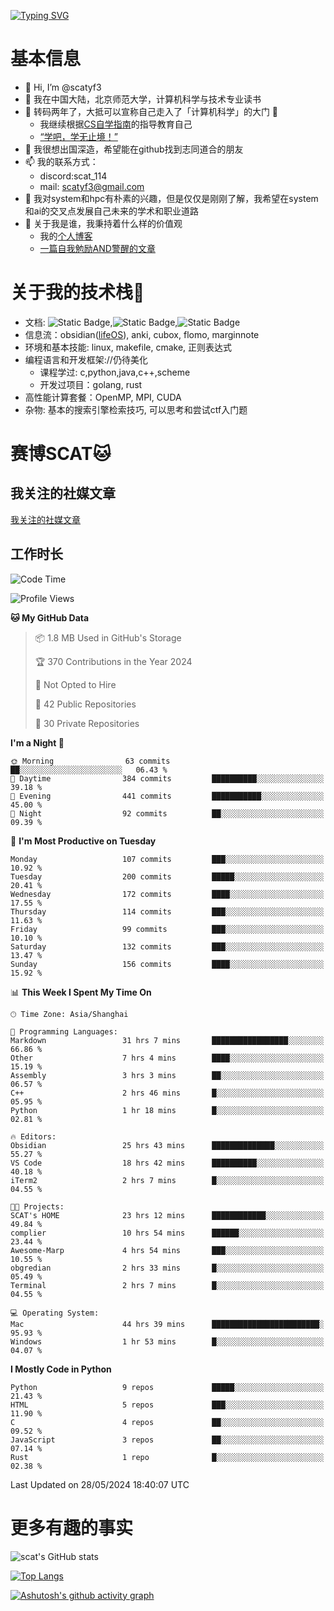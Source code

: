 [![Typing SVG](https://readme-typing-svg.demolab.com?font=Fira+Code&pause=1000&center=true&vCenter=true&multiline=true&width=470&height=98&lines=Across+the+Great+Wall+;we+can+reach+every+corner+in+the+world)](https://git.io/typing-svg)

# 基本信息
- 👋 Hi, I’m @scatyf3
- 👀 我在中国大陆，北京师范大学，计算机科学与技术专业读书
- 🌱 转码两年了，大抵可以宣称自己走入了「计算机科学」的大门 🥺
  - 我继续根据[CS自学指南](https://csdiy.wiki/)的指导教育自己 
  - [“学吧，学无止境！” ](https://www.acm.org/binaries/content/assets/education/cs2013_chinese.pdf)
- 💞️ 我很想出国深造，希望能在github找到志同道合的朋友
- 📫 我的联系方式：
  -   discord:scat_114
  -   mail: scatyf3@gmail.com
- 🌟 我对system和hpc有朴素的兴趣，但是仅仅是刚刚了解，我希望在system和ai的交叉点发展自己未来的学术和职业道路
- 🤔 关于我是谁，我秉持着什么样的价值观
  - 我的[个人博客](https://scatyfs-blog.gitbook.io/scats-blog)
  - [一篇自我勉励AND警醒的文章](https://www.zhihu.com/question/595969891/answer/3060352057)
 
# 关于我的技术栈🔧
- 文档: ![Static Badge](https://img.shields.io/badge/markdown-gray),![Static Badge](https://img.shields.io/badge/latex-gray),![Static Badge](https://img.shields.io/badge/marp-blue)
- 信息流：obsidian([lifeOS](https://github.com/quanru/obsidian-example-lifeos)), anki, cubox, flomo, marginnote
- 环境和基本技能: linux, makefile, cmake, 正则表达式
- 编程语言和开发框架://仍待美化
  - 课程学过: c,python,java,c++,scheme
  - 开发过项目：golang, rust
- 高性能计算套餐：OpenMP, MPI, CUDA 
- 杂物: 基本的搜索引擎检索技巧, 可以思考和尝试ctf入门题

# 赛博SCAT🐱

## 我关注的社媒文章
[我关注的社媒文章](https://www.notion.so/6379b986d4964818b078b0328b41f73b?v=19fc0e6483ec4fada09d6c68f7b20732)

## 工作时长
<!--START_SECTION:waka-->
![Code Time](http://img.shields.io/badge/Code%20Time-145%20hrs%2052%20mins-blue)

![Profile Views](http://img.shields.io/badge/Profile%20Views-0-blue)

**🐱 My GitHub Data** 

> 📦 1.8 MB Used in GitHub's Storage 
 > 
> 🏆 370 Contributions in the Year 2024
 > 
> 🚫 Not Opted to Hire
 > 
> 📜 42 Public Repositories 
 > 
> 🔑 30 Private Repositories 
 > 
**I'm a Night 🦉** 

```text
🌞 Morning                63 commits          ██░░░░░░░░░░░░░░░░░░░░░░░   06.43 % 
🌆 Daytime                384 commits         ██████████░░░░░░░░░░░░░░░   39.18 % 
🌃 Evening                441 commits         ███████████░░░░░░░░░░░░░░   45.00 % 
🌙 Night                  92 commits          ██░░░░░░░░░░░░░░░░░░░░░░░   09.39 % 
```
📅 **I'm Most Productive on Tuesday** 

```text
Monday                   107 commits         ███░░░░░░░░░░░░░░░░░░░░░░   10.92 % 
Tuesday                  200 commits         █████░░░░░░░░░░░░░░░░░░░░   20.41 % 
Wednesday                172 commits         ████░░░░░░░░░░░░░░░░░░░░░   17.55 % 
Thursday                 114 commits         ███░░░░░░░░░░░░░░░░░░░░░░   11.63 % 
Friday                   99 commits          ███░░░░░░░░░░░░░░░░░░░░░░   10.10 % 
Saturday                 132 commits         ███░░░░░░░░░░░░░░░░░░░░░░   13.47 % 
Sunday                   156 commits         ████░░░░░░░░░░░░░░░░░░░░░   15.92 % 
```


📊 **This Week I Spent My Time On** 

```text
🕑︎ Time Zone: Asia/Shanghai

💬 Programming Languages: 
Markdown                 31 hrs 7 mins       █████████████████░░░░░░░░   66.86 % 
Other                    7 hrs 4 mins        ████░░░░░░░░░░░░░░░░░░░░░   15.19 % 
Assembly                 3 hrs 3 mins        ██░░░░░░░░░░░░░░░░░░░░░░░   06.57 % 
C++                      2 hrs 46 mins       █░░░░░░░░░░░░░░░░░░░░░░░░   05.95 % 
Python                   1 hr 18 mins        █░░░░░░░░░░░░░░░░░░░░░░░░   02.81 % 

🔥 Editors: 
Obsidian                 25 hrs 43 mins      ██████████████░░░░░░░░░░░   55.27 % 
VS Code                  18 hrs 42 mins      ██████████░░░░░░░░░░░░░░░   40.18 % 
iTerm2                   2 hrs 7 mins        █░░░░░░░░░░░░░░░░░░░░░░░░   04.55 % 

🐱‍💻 Projects: 
SCAT's HOME              23 hrs 12 mins      ████████████░░░░░░░░░░░░░   49.84 % 
complier                 10 hrs 54 mins      ██████░░░░░░░░░░░░░░░░░░░   23.44 % 
Awesome-Marp             4 hrs 54 mins       ███░░░░░░░░░░░░░░░░░░░░░░   10.55 % 
obgredian                2 hrs 33 mins       █░░░░░░░░░░░░░░░░░░░░░░░░   05.49 % 
Terminal                 2 hrs 7 mins        █░░░░░░░░░░░░░░░░░░░░░░░░   04.55 % 

💻 Operating System: 
Mac                      44 hrs 39 mins      ████████████████████████░   95.93 % 
Windows                  1 hr 53 mins        █░░░░░░░░░░░░░░░░░░░░░░░░   04.07 % 
```

**I Mostly Code in Python** 

```text
Python                   9 repos             █████░░░░░░░░░░░░░░░░░░░░   21.43 % 
HTML                     5 repos             ███░░░░░░░░░░░░░░░░░░░░░░   11.90 % 
C                        4 repos             ██░░░░░░░░░░░░░░░░░░░░░░░   09.52 % 
JavaScript               3 repos             ██░░░░░░░░░░░░░░░░░░░░░░░   07.14 % 
Rust                     1 repo              █░░░░░░░░░░░░░░░░░░░░░░░░   02.38 % 
```




 Last Updated on 28/05/2024 18:40:07 UTC
<!--END_SECTION:waka-->


# 更多有趣的事实 

![scat's GitHub stats](https://github-readme-stats.vercel.app/api?username=scatyf3&count_private=true&theme=synthwave)

[![Top Langs](https://github-readme-stats.vercel.app/api/top-langs/?username=scatyf3&layout=compact&langs_count=12&theme=synthwave&hide=javascript,html,css&size_weight=0.5&count_weight=0.5)](https://github.com/anuraghazra/github-readme-statss)

[![Ashutosh's github activity graph](https://github-readme-activity-graph.vercel.app/graph?username=scatyf3&theme=dracula)](https://github.com/ashutosh00710/github-readme-activity-graph)

<!---
scatfy3/scatfy3 is a ✨ special ✨ repository because its `README.md` (this file) appears on your GitHub profile.
You can click the Preview link to take a look at your changes.
--->
